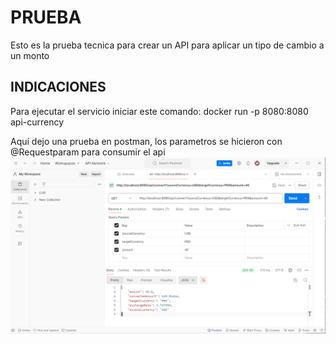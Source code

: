# PRUEBA 

Esto es la prueba tecnica para crear un API para aplicar un tipo de cambio a un monto

## INDICACIONES
Para ejecutar el servicio iniciar este comando:
docker run -p 8080:8080 api-currency

Aquí dejo una prueba en postman, los parametros se hicieron con
@Requestparam para consumir el api
![img.png](img.png)